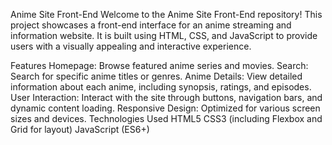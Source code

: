 Anime Site Front-End
Welcome to the Anime Site Front-End repository! This project showcases a front-end interface for an anime streaming and information website. It is built using HTML, CSS, and JavaScript to provide users with a visually appealing and interactive experience.

Features
Homepage: Browse featured anime series and movies.
Search: Search for specific anime titles or genres.
Anime Details: View detailed information about each anime, including synopsis, ratings, and episodes.
User Interaction: Interact with the site through buttons, navigation bars, and dynamic content loading.
Responsive Design: Optimized for various screen sizes and devices.
Technologies Used
HTML5
CSS3 (including Flexbox and Grid for layout)
JavaScript (ES6+)
